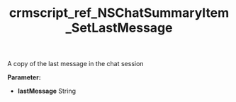 ﻿---
title: crmscript_ref_NSChatSummaryItem_SetLastMessage
description: NSChatSummaryItem.SetLastMessage(String lastMessage)
intellisense: NSChatSummaryItem.SetLastMessage
keywords: NSChatSummaryItem, GetLastMessage
so.topic: reference
---

A copy of the last message in the chat session

**Parameter:** 
 - **lastMessage** String

